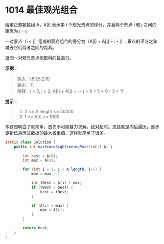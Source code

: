# 1014 最佳观光组合
给定正整数数组 A，A[i] 表示第 i 个观光景点的评分，并且两个景点 i 和 j 之间的距离为 j - i。

一对景点（i < j）组成的观光组合的得分为（A[i] + A[j] + i - j）：景点的评分之和减去它们两者之间的距离。

返回一对观光景点能取得的最高分。

**示例：**
>输入：[8,1,5,2,6]  
 输出：11  
 解释：i = 0, j = 2, A[i] + A[j] + i - j = 8 + 5 + 0 - 2 = 11
 
**提示：**
>1. 2 <= A.length <= 50000
>2. 1 <= A[i] <= 1000

本题想明白了就简单，首先不可能暴力求解，绝对超时。思路就是向后遍历，逐步更新已遍历过数据的最大权重值，这样就简单了很多。

```java
static class Solution {
    public int maxScoreSightseeingPair(int[] A) {
        
        int best = A[0];
        int max = A[0];

        for (int i = 1; i < A.length; i++) {
            max = max - 1;

            int tBest = A[i] + max;
            if (tBest > best) {
                best = tBest;
            }

            if (A[i] > max) {
                max = A[i];
            }
        }

        return best;
    }
}
```